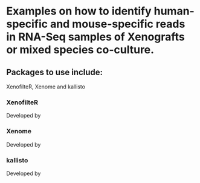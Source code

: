 # Examples on how to identify human-specific and mouse-specific reads in RNA-Seq samples of Xenografts or mixed species co-culture.
## Packages to use include:
XenofilteR, Xenome and kallisto
### XenofilteR
Developed by 
### Xenome
Developed by
### kallisto
Developed by
